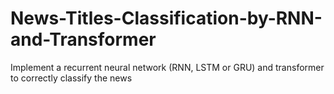 # News-Titles-Classification-by-RNN-and-Transformer
Implement a recurrent neural network (RNN, LSTM or GRU) and transformer to correctly classify the news
